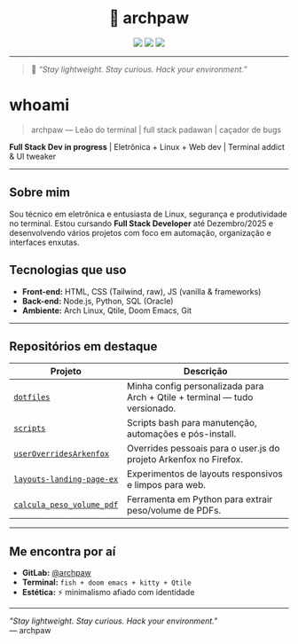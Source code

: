 <h1 align="center">🦁 archpaw</h1>

<p align="center">
  <img src="https://img.shields.io/badge/Linux-Arch-blue?style=for-the-badge&logo=arch-linux&logoColor=white" />
  <img src="https://img.shields.io/badge/Editor-Doom%20Emacs-57A143?style=for-the-badge&logo=gnuemacs&logoColor=white" />
  <img src="https://img.shields.io/badge/Terminal-Kitty 🦁-black?style=for-the-badge" />
</p>

---

> 🐾 _“Stay lightweight. Stay curious. Hack your environment.”_


# whoami
> archpaw — Leão do terminal | full stack padawan | caçador de bugs

**Full Stack Dev in progress** | Eletrônica + Linux + Web dev | Terminal addict & UI tweaker

---

## Sobre mim

Sou técnico em eletrônica e entusiasta de Linux, segurança e produtividade no terminal. Estou cursando **Full Stack Developer** até Dezembro/2025 e desenvolvendo vários projetos com foco em automação, organização e interfaces enxutas.

## Tecnologias que uso

- **Front-end:** HTML, CSS (Tailwind, raw), JS (vanilla & frameworks)
- **Back-end:** Node.js, Python, SQL (Oracle)
- **Ambiente:** Arch Linux, Qtile, Doom Emacs, Git

---

## Repositórios em destaque

| Projeto | Descrição |
|--------|-----------|
| [`dotfiles`](https://gitlab.com/archpaw/dotfiles) | Minha config personalizada para Arch + Qtile + terminal — tudo versionado. |
| [`scripts`](https://gitlab.com/archpaw/scripts) | Scripts bash para manutenção, automações e pós-install. |
| [`userOverridesArkenfox`](https://gitlab.com/archpaw/userOverridesArkenfox) | Overrides pessoais para o user.js do projeto Arkenfox no Firefox. |
| [`layouts-landing-page-ex`](https://gitlab.com/archpaw/layouts-landing-page-ex) | Experimentos de layouts responsivos e limpos para web. |
| [`calcula_peso_volume_pdf`](https://gitlab.com/archpaw/calcula_peso_volume_pdf) | Ferramenta em Python para extrair peso/volume de PDFs. |

<!-- ---

## Status de atividade

![GitLab Streak Graph](https://github-readme-streak-stats.herokuapp.com/?user=archpaw&theme=tokyonight_duo) -->

---

## Me encontra por aí

- **GitLab:** [@archpaw](https://gitlab.com/archpaw)
- **Terminal:** `fish + doom emacs + kitty + Qtile`
- **Estética:** ⚡ minimalismo afiado com identidade

---

_"Stay lightweight. Stay curious. Hack your environment."_  
— archpaw